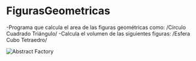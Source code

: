 # FigurasGeometricas
-Programa que calcula el area  de las figuras geométricas como:
/Círculo
Cuadrado
Triángulo/
-Calcula el volumen de las siguientes figuras:
/Esfera
Cubo
Tetraedro/



![Abstract Factory](https://user-images.githubusercontent.com/91926069/181810378-acbca603-e89b-496e-93f7-93e609f24c0e.png)

